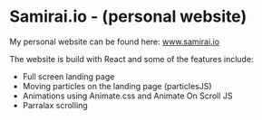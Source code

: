 # Samirai.io - (personal website)

My personal website can be found here:
www.samirai.io

The website is build with React and some of the features include:
 - Full screen landing page
 - Moving particles on the landing page (particlesJS)
 - Animations using Animate.css and Animate On Scroll JS
 - Parralax scrolling
